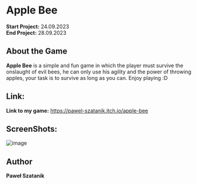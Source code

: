 # Apple Bee
**Start Project:** 24.09.2023  
**End Project:** 28.09.2023  

## About the Game
**Apple Bee** is a simple and fun game in which the player must survive the onslaught of evil bees, he can only use his agility and the power of throwing apples, your task is to survive as long as you can. Enjoy playing :D

## Link:
**Link to my game:** https://pawel-szatanik.itch.io/apple-bee

## ScreenShots:
![image](https://github.com/user-attachments/assets/9b20d9b6-ae33-4745-aec7-385172bafbac)

## Author
**Paweł Szatanik**
